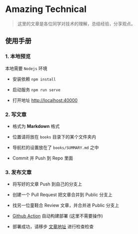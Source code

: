 # Amazing Technical

> 这里的文章是各位同学对技术的理解，总结经验，分享观点。

## 使用手册

### 1. 本地预览

本地需要 `Nodejs` 环境

- 安装依赖 `npm install`

- 启动服务 `npm run serve`

- 打开地址 [http://localhost:40000](http://localhost:40000)


### 2. 写文章

- 格式为 **Markdown** 格式

- 位置请将放在 `books` 目录下的某个文件夹内

- 导航栏的设置放在了 `books/SUMMARY.md` 之中

- Commit 并 Push 到 Repo 里面


### 3. 发布文章

- 将写好的文章 Push 到自己的分支上

- 创建一个 Pull Request 把文章合并到 Public 分支上

- 找另一位童鞋合 Review 文章，并合并进 Public 分支上

- [Github Action](https://github.com/amazing-technical/blogs/actions) 自动构建部署 (这里不需要操作)

- 部署成功，请移步 [文章地址](https://amazing-technical.liqiangv5.com/) 进行检查检查
